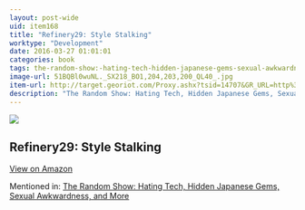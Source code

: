 ```yaml
---
layout: post-wide
uid: item168
title: "Refinery29: Style Stalking"
worktype: "Development"
date: 2016-03-27 01:01:01
categories: book
tags: the-random-show:-hating-tech-hidden-japanese-gems-sexual-awkwardness-and-more
image-url: 51BQBl0wuNL._SX218_BO1,204,203,200_QL40_.jpg
item-url: http://target.georiot.com/Proxy.ashx?tsid=14707&GR_URL=http%3A%2F%2Fwww.amazon.com%2FRefinery29-Style-Stalking-Piera-Gelardi%2Fdp%2F0804185530%2F
description: "The Random Show: Hating Tech, Hidden Japanese Gems, Sexual Awkwardness, and More"
---
```

<a href="http://target.georiot.com/Proxy.ashx?tsid=14707&GR_URL=http%3A%2F%2Fwww.amazon.com%2FRefinery29-Style-Stalking-Piera-Gelardi%2Fdp%2F0804185530%2F" target="blank"><img src="../../../../img/thumbs/51BQBl0wuNL._SX218_BO1,204,203,200_QL40_.jpg" class="prod-img"></a>
<h2>Refinery29: Style Stalking</h2>
<p><a class="btn btn-primary" href="http://target.georiot.com/Proxy.ashx?tsid=14707&GR_URL=http%3A%2F%2Fwww.amazon.com%2FRefinery29-Style-Stalking-Piera-Gelardi%2Fdp%2F0804185530%2F" target="blank">View on Amazon</a><p>
<p>Mentioned in: <a href="http://fourhourworkweek.com/2014/11/25/the-random-show-hating-tech-hidden-japanese-gems-sexual-awkwardness-and-more/" target="blank">The Random Show: Hating Tech, Hidden Japanese Gems, Sexual Awkwardness, and More</a></p>
